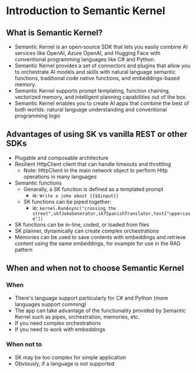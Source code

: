 # Introduction to Semantic Kernel

## What is Semantic Kernel?

- Semantic Kernel is an open-source SDK that lets you easily combine AI services like OpenAI, Azure OpenAI, and Hugging Face with conventional programming languages like C# and Python.
- Semantic Kernel provides a set of connectors and plugins that allow you to orchestrate AI models and skills with natural language semantic functions, traditional code native functions, and embeddings-based memory.
- Semantic Kernel supports prompt templating, function chaining, vectorized memory, and intelligent planning capabilities out of the box.
- Semantic Kernel enables you to create AI apps that combine the best of both worlds: natural language understanding and conventional programming logic

## Advantages of using SK vs vanilla REST or other SDKs

- Plugable and composable architecture
- Resilient HttpClient client that can handle timeouts and throttling
  - Note: HttpClient in the main network object to perform Http operations in many languages
- Semantic functions
  - Genarally, a SK function is defined as a templated prompt
    - ie: `Write a joke about {{$$input}}`
  - SK functions can be piped together:
    - ie: `kernel.RunAsync("crossing the street",skfJokeGenerator,skfSpanishTranslator,text["uppercase"])`
- SK functions can be in-line, coded, or loaded from files
- SK planner, dynamically can create complex orchestrations
- Memories can be used to save contents with embeddings and retrieve content using the same embeddings, for example for use in the RAG pattern

## When and when not to choose Semantic Kernel

### When

- There's language support particularly for C# and Python (more languages support comming)
- The app can take advantage of the functionality provided by Semantic Kernel such as pipes, orchestration, memories, etc.
- If you need complex orchestrations
- If you need to work with embeddings

### When not to

- SK may be too complex for simple application
- Obviously, if a language is not supported

